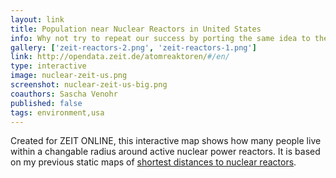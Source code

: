 ```yaml
---
layout: link
title: Population near Nuclear Reactors in United States
info: Why not try to repeat our success by porting the same idea to the U.S.?
gallery: ['zeit-reactors-2.png', 'zeit-reactors-1.png']
link: http://opendata.zeit.de/atomreaktoren/#/en/
type: interactive
image: nuclear-zeit-us.png
screenshot: nuclear-zeit-us-big.png
coauthors: Sascha Venohr
published: false
tags: environment,usa
---
```


Created for ZEIT ONLINE, this interactive map shows how many people live within a changable radius around active nuclear power reactors. It is based on my previous static maps of [shortest distances to nuclear reactors](/about/nuclear-distances).

